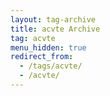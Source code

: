 ```yaml
---
layout: tag-archive
title: acvte Archive
tag: acvte
menu_hidden: true
redirect_from:
  - /tags/acvte/
  - /acvte/
---
```

